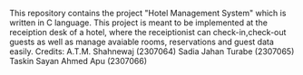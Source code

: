 This repository contains the project "Hotel Management System" which is written in C language. This project is meant to be implemented at the receiption desk of a hotel,
where the receiptionist can check-in,check-out guests as well as manage avaiable rooms, reservations and guest data easily. 
Credits: A.T.M. Shahnewaj (2307064)
         Sadia Jahan Turabe (2307065)
         Taskin Sayan Ahmed Apu (2307066)
